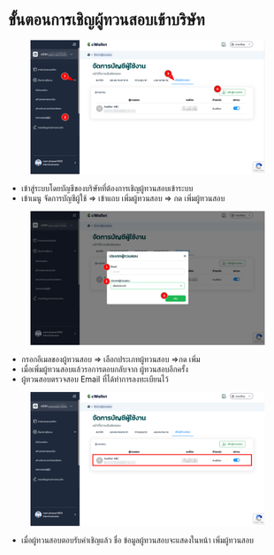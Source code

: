 # ขั้นตอนการเชิญผู้ทวนสอบเข้าบริษัท

<figure><img src="../../../.gitbook/assets/image (149).png" alt=""><figcaption></figcaption></figure>

* เข้าสู่ระบบโดยบัญชีของบริษัทที่ต้องการเชิญผู้ทวนสอบเข้าระบบ
* เข้าเมนู จัดการบัญชีผู้ใช้ => เข้าแถบ เพิ่มผู้ทวนสอบ => กด เพิ่มผู้ทวนสอบ





<figure><img src="../../../.gitbook/assets/image (29).png" alt=""><figcaption></figcaption></figure>

* กรอกอีเมลของผู้ทวนสอบ => เลือกประเภทผู้ทวนสอบ =>กด เพิ่ม
* เมื่อเพิ่มผู้ทวนสอบแล้วรอการตอบกลับจาก ผู้ทวนสอบอีกครั้ง
* ผู้ทวนสอบตรวจสอบ Email ที่ได้ทำการลงทะเบียนไว้





<figure><img src="../../../.gitbook/assets/image (52).png" alt=""><figcaption></figcaption></figure>

* เมื่อผู้ทวนสอบตอบรับคำเชิญแล้ว ชื่อ ข้อมูลผู้ทวนสอบจะแสดงในหน้า เพิ่มผู้ทวนสอบ
